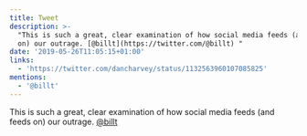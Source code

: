 ```yaml
---
title: Tweet
description: >-
  "This is such a great, clear examination of how social media feeds (and feeds
  on) our outrage. [@billt](https://twitter.com/@billt) "
date: '2019-05-26T11:05:15+01:00'
links:
  - 'https://twitter.com/dancharvey/status/1132563960107085825'
mentions:
  - '@billt'
---
```

This is such a great, clear examination of how social media feeds (and feeds on) our outrage. [@billt](https://twitter.com/@billt) 
